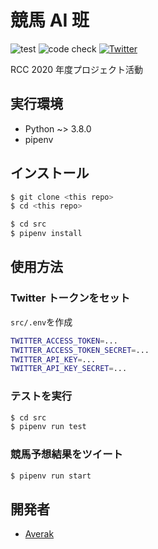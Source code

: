 # 競馬 AI 班

![test](https://github.com/ritscc/rcc-keiba-2020/workflows/test/badge.svg)
![code check](https://github.com/ritscc/rcc-keiba-2020/workflows/code%20check/badge.svg)
[![Twitter](https://img.shields.io/badge/Twitter-競馬AI班-blue?style=flat-square&logo=twitter)](https://twitter.com/search?q=%23rcc_keiba)

RCC 2020 年度プロジェクト活動

## 実行環境

- Python ~> 3.8.0
- pipenv

## インストール

```sh
$ git clone <this repo>
$ cd <this repo>

$ cd src
$ pipenv install
```

## 使用方法

### Twitter トークンをセット

`src/.env`を作成

```sh
TWITTER_ACCESS_TOKEN=...
TWITTER_ACCESS_TOKEN_SECRET=...
TWITTER_API_KEY=...
TWITTER_API_KEY_SECRET=...
```

### テストを実行

```sh
$ cd src
$ pipenv run test
```

### 競馬予想結果をツイート

```sh
$ pipenv run start
```

## 開発者

- [Averak](https://github.com/averak)
